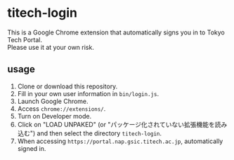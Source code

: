 # titech-login

This is a Google Chrome extension that automatically signs you in to Tokyo Tech Portal.  
Please use it at your own risk.

## usage

1. Clone or download this repository.
1. Fill in your own user information in `bin/login.js`.
1. Launch Google Chrome.
1. Access `chrome://extensions/`.
1. Turn on Developer mode.
1. Click on "LOAD UNPAKED" (or "パッケージ化されていない拡張機能を読み込む") and then select the directory `titech-login`.
1. When accessing `https://portal.nap.gsic.titech.ac.jp`, automatically signed in.

